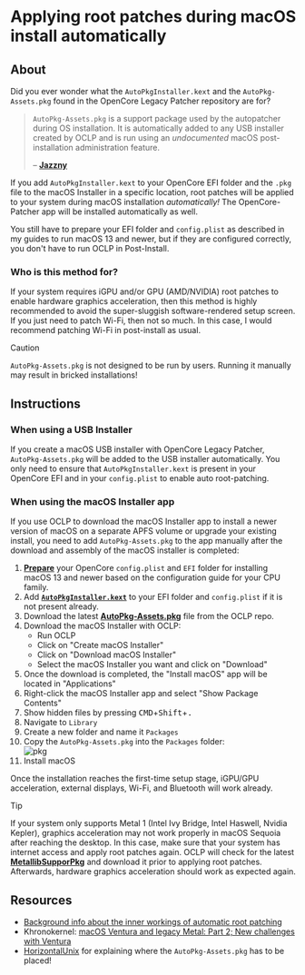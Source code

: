 # Applying root patches during macOS install automatically 

## About

Did you ever wonder what the `AutoPkgInstaller.kext` and the `AutoPkg-Assets.pkg` found in the OpenCore Legacy Patcher repository are for?

> `AutoPkg-Assets.pkg` is a support package used by the autopatcher during OS installation. It is automatically added to any USB installer created by OCLP and is run using an *undocumented* macOS post-installation administration feature.
> 
> – [**Jazzny**](https://forums.macrumors.com/threads/macos-12-monterey-on-unsupported-macs-thread.2299557/page-283?post=31315624#post-31315624)

If you add `AutoPkgInstaller.kext` to your OpenCore EFI folder and the `.pkg` file to the macOS Installer in a specific location, root patches will be applied to your system during macOS installation *automatically!* The OpenCore-Patcher app will be installed automatically as well.

You still have to prepare your EFI folder and `config.plist` as described in my guides to run macOS 13 and newer, but if they are configured correctly, you don't have to run OCLP in Post-Install.

### Who is this method for?

If your system requires iGPU and/or GPU (AMD/NVIDIA) root patches to enable hardware graphics acceleration, then this method is highly recommended to avoid the super-sluggish software-rendered setup screen. If you just need to patch Wi-Fi, then not so much. In this case, I would recommend patching Wi-Fi in post-install as usual.

> [!CAUTION]
> 
> `AutoPkg-Assets.pkg` is not designed to be run by users. Running it manually may result in bricked installations!

## Instructions

### When using a USB Installer
If you create a macOS USB installer with OpenCore Legacy Patcher, `AutoPkg-Assets.pkg` will be added to the USB installer automatically. You only need to ensure that `AutoPkgInstaller.kext` is present in your OpenCore EFI and in your `config.plist` to enable auto root-patching.

### When using the macOS Installer app
If you use OCLP to download the macOS Installer app to install a newer version of macOS on a separate APFS volume or upgrade your existing install, you need to add `AutoPkg-Assets.pkg` to the app manually after the download and assembly of the macOS installer is completed:

1. [**Prepare**](https://github.com/5T33Z0/OC-Little-Translated/tree/main/14_OCLP_Wintel#configuration-guides) your OpenCore `config.plist` and `EFI` folder for installing macOS 13 and newer based on the configuration guide for your CPU family.
2. Add [**`AutoPkgInstaller.kext`**](https://github.com/dortania/OpenCore-Legacy-Patcher/tree/main/payloads/Kexts/Acidanthera) to your EFI folder and `config.plist` if it is not present already.
3. Download the latest [**AutoPkg-Assets.pkg**](https://github.com/dortania/OpenCore-Legacy-Patcher/releases) file from the OCLP repo.
4. Download the macOS Installer with OCLP:
   - Run OCLP
   - Click on "Create macOS Installer"
   - Click on "Download macOS Installer" 
   - Select the macOS Installer you want and click on "Download"
5. Once the download is completed, the "Install macOS" app will be located in "Applications"
6. Right-click the macOS Installer app and select "Show Package Contents"
7. Show hidden files by pressing <kbd>CMD</kbd>+<kbd>Shift</kbd>+<kbd>.</kbd>
8. Navigate to `Library`
9. Create a new folder and name it `Packages`
10. Copy the `AutoPkg-Assets.pkg` into the `Packages` folder:<br>![pkg](https://github.com/user-attachments/assets/fa8ceb1d-2faa-42cb-9695-c2b23314fde0)
11. Install macOS

Once the installation reaches the first-time setup stage, iGPU/GPU acceleration, external displays, Wi-Fi, and Bluetooth will work already.

> [!TIP]
>
> If your system only supports Metal 1 (Intel Ivy Bridge, Intel Haswell, Nvidia Kepler), graphics acceleration may not work properly in macOS Sequoia after reaching the desktop. In this case, make sure that your system has internet access and apply root patches again. OCLP will check for the latest [**MetallibSupporPkg**](https://github.com/dortania/MetallibSupportPkg) and download it prior to applying root patches. Afterwards, hardware graphics acceleration should work as expected again.

## Resources
- [Background info about the inner workings of automatic root patching](https://github.com/dortania/OpenCore-Legacy-Patcher/pull/986)
- Khronokernel: [macOS Ventura and legacy Metal: Part 2; New challenges with Ventura](https://khronokernel.com/macos/2022/11/01/LEGACY-METAL-PART-2.html)
- [HorizontalUnix](https://github.com/HorizonUnix/PatchSonomaWiFiOnTheFly) for explaining where the `AutoPkg-Assets.pkg` has to be placed!
